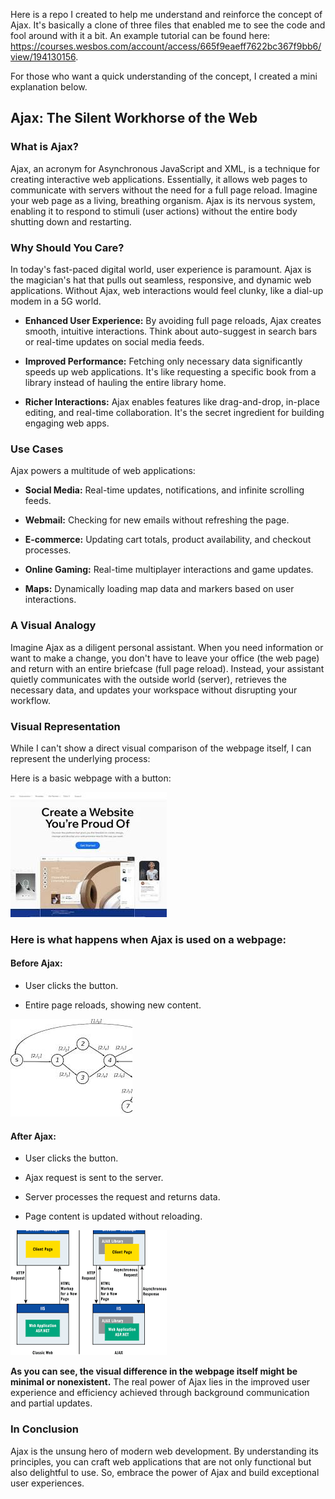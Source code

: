 Here is a repo I created to help me understand and reinforce the concept of Ajax. It's basically a clone of three files that enabled me to see the code and fool around with it a bit. An example tutorial can be found here: https://courses.wesbos.com/account/access/665f9eaeff7622bc367f9bb6/view/194130156.

For those who want a quick understanding of the concept, I created a mini explanation below.

## Ajax: The Silent Workhorse of the Web

### What is Ajax?

Ajax, an acronym for Asynchronous JavaScript and XML, is a technique for creating interactive web applications. Essentially, it allows web pages to communicate with servers without the need for a full page reload. Imagine your web page as a living, breathing organism. Ajax is its nervous system, enabling it to respond to stimuli (user actions) without the entire body shutting down and restarting.

### Why Should You Care?

In today's fast-paced digital world, user experience is paramount. Ajax is the magician's hat that pulls out seamless, responsive, and dynamic web applications. Without Ajax, web interactions would feel clunky, like a dial-up modem in a 5G world.

* **Enhanced User Experience:** By avoiding full page reloads, Ajax creates smooth, intuitive interactions. Think about auto-suggest in search bars or real-time updates on social media feeds.

* **Improved Performance:** Fetching only necessary data significantly speeds up web applications. It's like requesting a specific book from a library instead of hauling the entire library home.

* **Richer Interactions:** Ajax enables features like drag-and-drop, in-place editing, and real-time collaboration. It's the secret ingredient for building engaging web apps.

### Use Cases

Ajax powers a multitude of web applications:

* **Social Media:** Real-time updates, notifications, and infinite scrolling feeds.

* **Webmail:** Checking for new emails without refreshing the page.

* **E-commerce:** Updating cart totals, product availability, and checkout processes.

* **Online Gaming:** Real-time multiplayer interactions and game updates.

* **Maps:** Dynamically loading map data and markers based on user interactions.

### A Visual Analogy

Imagine Ajax as a diligent personal assistant. When you need information or want to make a change, you don't have to leave your office (the web page) and return with an entire briefcase (full page reload). Instead, your assistant quietly communicates with the outside world (server), retrieves the necessary data, and updates your workspace without disrupting your workflow.

### Visual Representation

While I can't show a direct visual comparison of the webpage itself, I can represent the underlying process:

Here is a basic webpage with a button:

![image](/Webpage-example.png)

### Here is what happens when Ajax is used on a webpage:

#### Before Ajax:

* User clicks the button.

* Entire page reloads, showing new content.

![image](/Before-Ajax.png)

#### After Ajax:

* User clicks the button.

* Ajax request is sent to the server.

* Server processes the request and returns data.

* Page content is updated without reloading.

![image](/After-Ajax.png)

**As you can see, the visual difference in the webpage itself might be minimal or nonexistent.** The real power of Ajax lies in the improved user experience and efficiency achieved through background communication and partial updates.

### In Conclusion

Ajax is the unsung hero of modern web development. By understanding its principles, you can craft web applications that are not only functional but also delightful to use. So, embrace the power of Ajax and build exceptional user experiences.